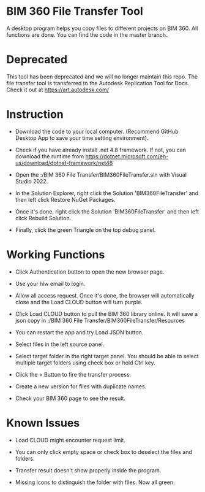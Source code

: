 # BIM 360 File Transfer Tool
A desktop program helps you copy files to different projects on BIM 360.
All functions are done. You can find the code in the master branch. 

# Deprecated 
This tool has been deprecated and we will no longer maintain this repo. The file transfer tool is transferred to the Autodesk Replication Tool for Docs. Check it out at https://art.autodesk.com/

# Instruction

- Download the code to your local computer. (Recommend GitHub Desktop App to save your time setting environment).

- Check if you have already install .net 4.8 framework. If not, you can download the runtime from https://dotnet.microsoft.com/en-us/download/dotnet-framework/net48

- Open the :/BIM 360 File Transfer/BIM360FileTransfer.sln with Visual Studio 2022.

- In the Solution Explorer, right click the Solution 'BIM360FileTransfer' and then left click Restore NuGet Packages.

- Once it's done, right click the Solution 'BIM360FileTransfer' and then left click Rebuild Solution.

- Finally, click the green Triangle on the top debug panel.


# Working Functions

- Click Authentication button to open the new browser page.

- Use your hlw email to login.

- Allow all access request. Once it's done, the browser will automatically close and the Load CLOUD button will turn purple.

- Click Load CLOUD button to pull the BIM 360 library online. It will save a json copy in :/BIM 360 File Transfer/BIM360FileTransfer/Resources

- You can restart the app and try Load JSON button.

- Select files in the left source panel.

- Select target folder in the right target panel. You should be able to select multiple target folders using check box or hold Ctrl key.

- Click the > Button to fire the transfer process.

- Create a new version for files with duplicate names.

- Check your BIM 360 page to see the result.

# Known Issues

- Load CLOUD might encounter request limit.

- You can only click empty space or check box to deselect the files and folders.

- Transfer result doesn't show properly inside the program.

- Missing icons to distinguish the folder with files. Now all green.
